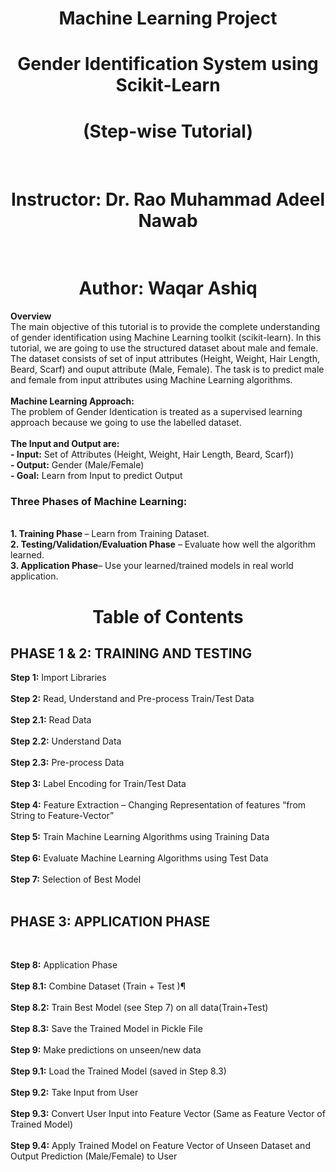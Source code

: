 <center> <h1> Machine Learning Project</h1> </center>
<center> <h1> Gender Identification System using Scikit-Learn </center>
<center> <h1> (Step-wise Tutorial)</center>
<br>
<center> <h1> Instructor: Dr. Rao Muhammad Adeel Nawab </center>
<br>
<center> <h1> Author: Waqar Ashiq </h1></center>

**Overview**<br>
The main objective of this tutorial is to provide the complete understanding of gender identification using Machine Learning toolkit (scikit-learn). In this tutorial, we are going to use the structured dataset about male and female. The dataset consists of set of input attributes (Height, Weight, Hair Length, Beard, Scarf) and ouput attribute (Male, Female). The task is to predict male and female from input attributes using Machine Learning algorithms. <br><br>
**Machine Learning Approach:** <br>The problem of Gender Identication is treated as a supervised learning approach because we going to use the labelled dataset.<br><br> **The Input and Output are:**<br>
<b> - Input:</b> Set of Attributes (Height, Weight, Hair Length, Beard, Scarf))<br>
<b> - Output:</b> Gender (Male/Female)<br>
<b> - Goal:</b> Learn from Input to predict Output<br>
    
<h3> Three Phases of Machine Learning: </h3><br>
<b>1. Training Phase </b>– Learn from Training Dataset.<br>
<b>2. Testing/Validation/Evaluation Phase</b> – Evaluate how well the algorithm learned.<br>
<b>3. Application Phase</b>– Use your learned/trained models in real world application.<be>

<center><h1> Table of Contents </h1></center>
<h2>PHASE 1 & 2: TRAINING AND TESTING </h2>

**Step 1:** Import Libraries<br><br>
**Step 2:** Read, Understand and Pre-process Train/Test Data<br><br>
**Step 2.1:** Read Data<br><br>
**Step 2.2:** Understand Data<br><br>
**Step 2.3:** Pre-process Data<br><br>
**Step 3:** Label Encoding for Train/Test Data<br><br>
**Step 4:** Feature Extraction – Changing Representation of features “from String to Feature-Vector”<br><br>
**Step 5:** Train Machine Learning Algorithms using Training Data<br><br>
**Step 6:** Evaluate Machine Learning Algorithms using Test Data<br><br>
**Step 7:** Selection of Best Model<br><br>


<h2> PHASE 3: APPLICATION PHASE</h2><br>
  
**Step 8:** Application Phase<br><br>
**Step 8.1:** Combine Dataset (Train + Test )¶<br><br>
**Step 8.2:** Train Best Model (see Step 7) on all data(Train+Test)<br><br>
**Step 8.3:** Save the Trained Model in Pickle File<br><br>
**Step 9:** Make predictions on unseen/new data<br><br>
**Step 9.1:** Load the Trained Model (saved in Step 8.3)<br><br>
**Step 9.2:** Take Input from User<br><br>
**Step 9.3:** Convert User Input into Feature Vector (Same as Feature Vector of Trained Model)<br><br>
**Step 9.4:** Apply Trained Model on Feature Vector of Unseen Dataset and Output Prediction (Male/Female) to User



